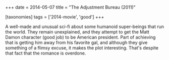 +++
date = 2014-05-07
title = "The Adjustment Bureau (2011)"

[taxonomies]
tags = ['2014-movie', 'good']
+++

A well-made and unusual sci-fi about some humanoid super-beings that run
the world. They remain unexplained, and they attempt to get the Matt
Damon character (good job) to be American president. Part of achieving
that is getting him away from his favorite gal, and although they give
something of a flimsy excuse, it makes the plot interesting. That\'s
despite that fact that the romance is overdone.
